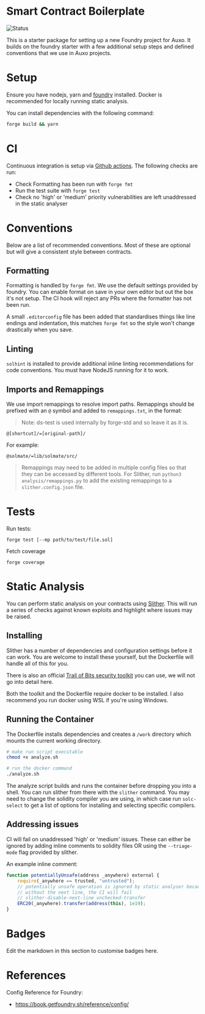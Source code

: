 # Smart Contract Boilerplate

![Status][test-status]

This is a starter package for setting up a new Foundry project for Auxo. It builds on the foundry starter with a few additional setup steps and defined conventions that we use in Auxo projects.

# Setup

Ensure you have nodejs, yarn and [foundry](https://book.getfoundry.sh/getting-started/installation) installed. Docker is recommended for locally running static analysis.

You can install dependencies with the following command:

```sh
forge build && yarn
```
# CI

Continuous integration is setup via [Github actions](./.github/workflows/run-tests.yml). The following checks are run:

- Check Formatting has been run with `forge fmt`
- Run the test suite with `forge test`
- Check no 'high' or 'medium' priority vulnerabilities are left unaddressed in the static analyser

# Conventions

Below are a list of recommended conventions. Most of these are optional but will give a consistent style between contracts.

## Formatting

Formatting is handled by `forge fmt`. We use the default settings provided by foundry.
You can enable format on save in your own editor but out the box it's not setup. The CI hook will reject any PRs where the formatter has not been run.

A small `.editorconfig` file has been added that standardises things like line endings and indentation, this matches `forge fmt` so the style won't change drastically when you save.

## Linting

`solhint` is installed to provide additional inline linting recommendations for code conventions. You must have NodeJS running for it to work.

## Imports and Remappings

We use import remappings to resolve import paths. Remappings should be prefixed with an `@` symbol and added to `remappings.txt`, in the format:

> Note: ds-test is used internally by forge-std and so leave it as it is.

```
@[shortcut]/=[original-path]/
```
For example:

```
@solmate/=lib/solmate/src/
```

> Remappings may need to be added in multiple config files so that they can be accessed by different tools. For Slither, run `python3 analysis/remappings.py` to add the existing remappings to a `slither.config.json` file.

# Tests

Run tests:

```
forge test [--mp path/to/test/file.sol]
```

Fetch coverage

```
forge coverage
```
# Static Analysis

You can perform static analysis on your contracts using [Slither](https://github.com/crytic/slither). This will run a series of checks against known exploits and highlight where issues may be raised.

## Installing

Slither has a number of dependencies and configuration settings before it can work. You are welcome to install these yourself, but the Dockerfile will handle all of this for you.

There is also an official [Trail of Bits security toolkit](https://github.com/trailofbits/eth-security-toolbox/) you can use, we will not go into detail here.

Both the toolkit and the Dockerfile require docker to be installed. I also recommend you run docker using WSL if you're using Windows.

## Running the Container

The Dockerfile installs dependencies and creates a `/work` directory which mounts the current working directory.

```sh
# make run script executable
chmod +x analyze.sh

# run the docker command
./analyze.sh
```
The analyze script builds and runs the container before dropping you into a shell. You can run slither from there with the `slither` command. You may need to change the solidity compiler you are using, in which case run `solc-select` to get a list of options for installing and selecting specific compilers.

## Addressing issues

CI will fail on unaddressed 'high' or 'medium' issues. These can either be ignored by adding inline comments to solidity files OR using the `--triage-mode` flag provided by slither.

An example inline comment:

```js
function potentiallyUnsafe(address _anywhere) external {
    require(_anywhere == trusted, "untrusted");
    // potentially unsafe operation is ignored by static analyser because we whitelist the call
    // without the next line, the CI will fail
    // slither-disable-next-line unchecked-transfer
    ERC20(_anywhere).transfer(address(this), 1e19);
}
```
# Badges

Edit the markdown in this section to customise badges here.

[test-status]:https://github.com/jordaniza/auxo-smart-contract-boilerplate/actions/workflows/forge-test.yml/badge.svg

# References

Config Reference for Foundry:
- https://book.getfoundry.sh/reference/config/
